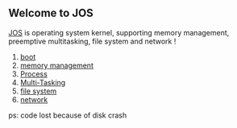 ## Welcome to JOS

[JOS](http://www.fatwaer.store/en/categories/%E6%93%8D%E4%BD%9C%E7%B3%BB%E7%BB%9F/) is operating system kernel, supporting memory management, preemptive multitasking, file system and network !

1. [boot](http://www.fatwaer.store/en/posts/%E6%93%8D%E4%BD%9C%E7%B3%BB%E7%BB%9F/lab1/)
2. [memory management](http://www.fatwaer.store/en/posts/%E6%93%8D%E4%BD%9C%E7%B3%BB%E7%BB%9F/6-828-%E6%93%8D%E4%BD%9C%E7%B3%BB%E7%BB%9F%E5%B7%A5%E7%A8%8B-lab2-memory-management/)
3. [Process](http://www.fatwaer.store/en/posts/%E6%93%8D%E4%BD%9C%E7%B3%BB%E7%BB%9F/6-828-%E6%93%8D%E4%BD%9C%E7%B3%BB%E7%BB%9F%E5%B7%A5%E7%A8%8B-lab3-user-environments/)
4. [Multi-Tasking](http://www.fatwaer.store/en/posts/%E6%93%8D%E4%BD%9C%E7%B3%BB%E7%BB%9F/6-828-%E6%93%8D%E4%BD%9C%E7%B3%BB%E7%BB%9F%E5%B7%A5%E7%A8%8B-lab4-preemptive-multitasking/)
5. [file system](http://www.fatwaer.store/en/posts/%E6%93%8D%E4%BD%9C%E7%B3%BB%E7%BB%9F/6-828-%E6%93%8D%E4%BD%9C%E7%B3%BB%E7%BB%9F%E5%B7%A5%E7%A8%8B-lab5-file-system-spawn-and-shell/)
5. [network](http://www.fatwaer.store/en/posts/%E6%93%8D%E4%BD%9C%E7%B3%BB%E7%BB%9F/6-828-%E6%93%8D%E4%BD%9C%E7%B3%BB%E7%BB%9F%E5%B7%A5%E7%A8%8B-lab6-network-driver/)

ps: code lost because of disk crash 
